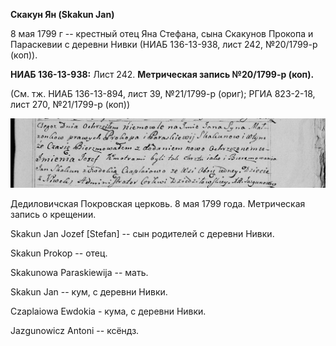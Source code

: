 **Скакун Ян (Skakun Jan)**

8 мая 1799 г -- крестный отец Яна Стефана, сына Скакунов Прокопа и
Параскевии с деревни Нивки (НИАБ 136-13-938, лист 242, №20/1799-р
(коп)).

**НИАБ 136-13-938:** Лист 242. **Метрическая запись №20/1799-р (коп).**

(См. тж. НИАБ 136-13-894, лист 39, №21/1799-р (ориг); РГИА 823-2-18,
лист 270, №21/1799-р (коп))

![](./media/dae0234b8e1cc8f0a47a2a0757c55234b7995e11.png)

Дедиловичская Покровская церковь. 8 мая 1799 года. Метрическая запись о
крещении.

Skakun Jan Jozef \[Stefan\] -- сын родителей с деревни Нивки.

Skakun Prokop -- отец.

Skakunowa Paraskiewija -- мать.

Skakun Jan -- кум, с деревни Нивки.

Czaplaiowa Ewdokia - кума, с деревни Нивки.

Jazgunowicz Antoni -- ксёндз.
